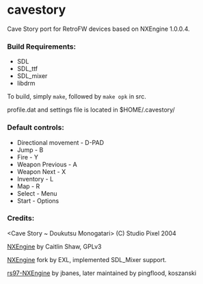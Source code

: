 # cavestory
Cave Story port for RetroFW devices based on NXEngine 1.0.0.4.

### Build Requirements:

* SDL
* SDL_ttf
* SDL_mixer
* libdrm

To build, simply `make`, followed by `make opk` in src.

profile.dat and settings file is located in $HOME/.cavestory/

### Default controls:

* Directional movement - D-PAD
* Jump - B 
* Fire - Y 
* Weapon Previous - A
* Weapon Next - X
* Inventory - L
* Map - R
* Select - Menu
* Start - Options

### Credits:
<Cave Story ~ Doukutsu Monogatari> (C) Studio Pixel 2004

[NXEngine](http://nxengine.sourceforge.net/) by Caitlin Shaw, GPLv3

[NXEngine](https://github.com/EXL/NXEngine) fork by EXL, implemented SDL_Mixer support.

[rs97-NXEngine](https://github.com/jbanes/rs97-nxengine) by jbanes, later maintained by pingflood, koszanski
